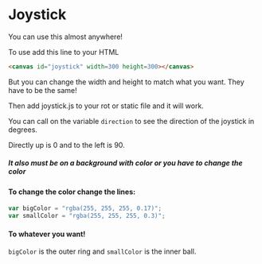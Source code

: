 # Joystick #

You can use this almost anywhere!

To use add this line to your HTML
```html
<canvas id="joystick" width=300 height=300></canvas>
```
But you can change the width and height to match what you want. They have to be the same!

Then add joystick.js to your rot or static file and it will work.

You can call on the variable `direction` to see the direction of the joystick in degrees.

Directly up is 0 and to the left is 90.

##### It also must be on a background with color or you have to change the color #####

#### To change the color change the lines: ####

```javascript
var bigColor = "rgba(255, 255, 255, 0.17)";
var smallColor = "rgba(255, 255, 255, 0.3)";
```

#### To whatever you want! ####

`bigColor` is the outer ring and `smallColor` is the inner ball.